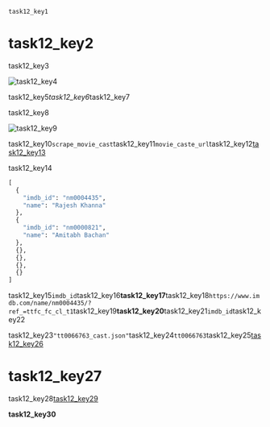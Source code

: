 ```ngMeta
task12_key1
```
# task12_key2
task12_key3

![task12_key4](https://merakidebug.s3.ap-south-1.amazonaws.com/course_images/web-scraping/images/anand_cast.png)

task12_key5*task12_key6*task12_key7

task12_key8

![task12_key9](https://merakidebug.s3.ap-south-1.amazonaws.com/course_images/web-scraping/images/anand_cast_page.png)

task12_key10`scrape_movie_cast`task12_key11`movie_caste_url`task12_key12[task12_key13](https://www.imdb.com/title/tt0066763/fullcredits?ref_=tt_cl_sm#cast)


task12_key14

```python
[
  {
    "imdb_id": "nm0004435",
    "name": "Rajesh Khanna"
  },
  {
    "imdb_id": "nm0000821",
    "name": "Amitabh Bachan"
  },
  {},
  {},
  {},
  {}
]
```
task12_key15`imdb_id`task12_key16**task12_key17**task12_key18`https://www.imdb.com/name/nm0004435/?ref_=ttfc_fc_cl_t1`task12_key19**task12_key20**task12_key21`imdb_id`task12_key22

task12_key23`"tt0066763_cast.json"`task12_key24`tt0066763`task12_key25[task12_key26](https://www.imdb.com/title/tt0066763/fullcredits?ref_=tt_cl_sm#cast)


# task12_key27
task12_key28[task12_key29](https://www.youtube.com/watch?v=08RigPuAxsA&feature=youtu.be)


**task12_key30**


